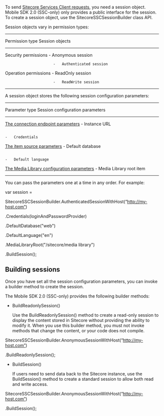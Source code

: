 To send [Sitecore Services Client
requests](2FF12D3E-B47C-4C4E-BD18-7A164DBA533F), you need a session
object. Mobile SDK 2.0 (SSC-only) only provides a public interface for
the session. To create a session object, use the
SitecoreSSCSessionBuilder class API.

Session objects vary in permission types:

  ---------------------------------------------------
  Permission type         Session objects
  ----------------------- ---------------------------
  Security permissions    -   Anonymous session
                          
                          -   Authenticated session
                          
                          

  Operation permissions   -   ReadOnly session
                          
                          -   ReadWrite session
                          
                          
  ---------------------------------------------------

A session object stores the following session configuration parameters:

  -----------------------------------------------------------------------------------------------------------------------
  Parameter type                                                                       Session configuration parameters
  ------------------------------------------------------------------------------------ ----------------------------------
  [The connection endpoint parameters](1A70CCA7-B5EC-40F9-A9AD-2690E6AE6D62)           -   Instance URL
                                                                                       
                                                                                       -   Credentials
                                                                                       
                                                                                       

  [The item source parameters](07CEF13B-6641-46EE-9A82-36CEC18C56AC)                   -   Default database
                                                                                       
                                                                                       -   Default language
                                                                                       
                                                                                       

  [The Media Library configuration parameters](B459755A-8D73-417C-B1F1-05D44761EBC7)   -   Media Library root item
                                                                                       
                                                                                       
  -----------------------------------------------------------------------------------------------------------------------

You can pass the parameters one at a time in any order. For example:

var session =

SitecoreSSCSessionBuilder.AuthenticatedSessionWithHost(“http://my-host.com”)

.Credentials(loginAndPasswordProvider)

.DefaultDatabase("web")

.DefaultLanguage("en")

.MediaLibraryRoot("/sitecore/media library")

.BuildSession();

## Building sessions

Once you have set all the session configuration parameters, you can
invoke a builder method to create the session.

The Mobile SDK 2.0 (SSC-only) provides the following builder methods:

-   BuildReadonlySession()

    Use the BuildReadonlySession() method to create a read-only session
    to display the content stored in Sitecore without providing the
    ability to modify it. When you use this builder method, you must not
    invoke methods that change the content, or your code does
    not compile.

SitecoreSSCSessionBuilder.AnonymousSessionWithHost(“http://my-host.com”)

.BuildReadonlySession();

-   BuildSession()

    If users need to send data back to the Sitecore instance, use
    the BuildSession() method to create a standard session to allow both
    read and write access.

SitecoreSSCSessionBuilder.AnonymousSessionWithHost(“http://my-host.com”)

.BuildSession();
